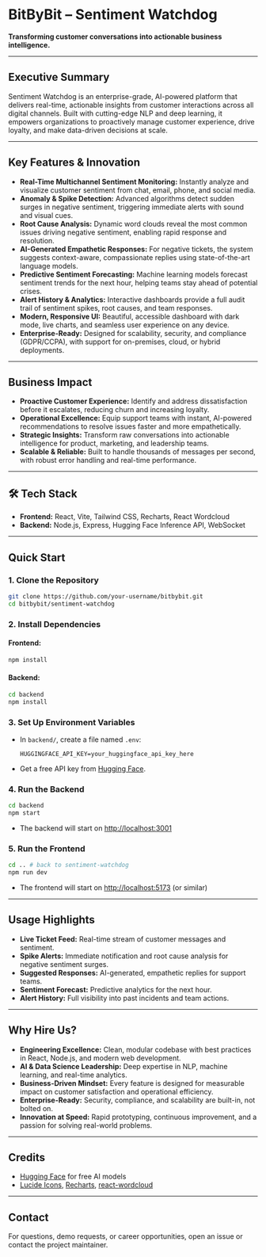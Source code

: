 # BitByBit – Sentiment Watchdog

**Transforming customer conversations into actionable business intelligence.**

---

##  Executive Summary

Sentiment Watchdog is an enterprise-grade, AI-powered platform that delivers real-time, actionable insights from customer interactions across all digital channels. Built with cutting-edge NLP and deep learning, it empowers organizations to proactively manage customer experience, drive loyalty, and make data-driven decisions at scale.

---

##  Key Features & Innovation

- **Real-Time Multichannel Sentiment Monitoring:** Instantly analyze and visualize customer sentiment from chat, email, phone, and social media.
- **Anomaly & Spike Detection:** Advanced algorithms detect sudden surges in negative sentiment, triggering immediate alerts with sound and visual cues.
- **Root Cause Analysis:** Dynamic word clouds reveal the most common issues driving negative sentiment, enabling rapid response and resolution.
- **AI-Generated Empathetic Responses:** For negative tickets, the system suggests context-aware, compassionate replies using state-of-the-art language models.
- **Predictive Sentiment Forecasting:** Machine learning models forecast sentiment trends for the next hour, helping teams stay ahead of potential crises.
- **Alert History & Analytics:** Interactive dashboards provide a full audit trail of sentiment spikes, root causes, and team responses.
- **Modern, Responsive UI:** Beautiful, accessible dashboard with dark mode, live charts, and seamless user experience on any device.
- **Enterprise-Ready:** Designed for scalability, security, and compliance (GDPR/CCPA), with support for on-premises, cloud, or hybrid deployments.

---

##  Business Impact

- **Proactive Customer Experience:** Identify and address dissatisfaction before it escalates, reducing churn and increasing loyalty.
- **Operational Excellence:** Equip support teams with instant, AI-powered recommendations to resolve issues faster and more empathetically.
- **Strategic Insights:** Transform raw conversations into actionable intelligence for product, marketing, and leadership teams.
- **Scalable & Reliable:** Built to handle thousands of messages per second, with robust error handling and real-time performance.

---

## 🛠️ Tech Stack
- **Frontend:** React, Vite, Tailwind CSS, Recharts, React Wordcloud
- **Backend:** Node.js, Express, Hugging Face Inference API, WebSocket

---

##  Quick Start

### 1. Clone the Repository
```bash
git clone https://github.com/your-username/bitbybit.git
cd bitbybit/sentiment-watchdog
```

### 2. Install Dependencies
#### Frontend:
```bash
npm install
```
#### Backend:
```bash
cd backend
npm install
```

### 3. Set Up Environment Variables
- In `backend/`, create a file named `.env`:
  ```
  HUGGINGFACE_API_KEY=your_huggingface_api_key_here
  ```
- Get a free API key from [Hugging Face](https://huggingface.co/settings/tokens).

### 4. Run the Backend
```bash
cd backend
npm start
```
- The backend will start on [http://localhost:3001](http://localhost:3001)

### 5. Run the Frontend
```bash
cd .. # back to sentiment-watchdog
npm run dev
```
- The frontend will start on [http://localhost:5173](http://localhost:5173) (or similar)

---

##  Usage Highlights
- **Live Ticket Feed:** Real-time stream of customer messages and sentiment.
- **Spike Alerts:** Immediate notification and root cause analysis for negative sentiment surges.
- **Suggested Responses:** AI-generated, empathetic replies for support teams.
- **Sentiment Forecast:** Predictive analytics for the next hour.
- **Alert History:** Full visibility into past incidents and team actions.

---

##  Why Hire Us?
- **Engineering Excellence:** Clean, modular codebase with best practices in React, Node.js, and modern web development.
- **AI & Data Science Leadership:** Deep expertise in NLP, machine learning, and real-time analytics.
- **Business-Driven Mindset:** Every feature is designed for measurable impact on customer satisfaction and operational efficiency.
- **Enterprise-Ready:** Security, compliance, and scalability are built-in, not bolted on.
- **Innovation at Speed:** Rapid prototyping, continuous improvement, and a passion for solving real-world problems.

---

##  Credits
- [Hugging Face](https://huggingface.co/) for free AI models
- [Lucide Icons](https://lucide.dev/), [Recharts](https://recharts.org/), [react-wordcloud](https://www.npmjs.com/package/react-wordcloud)

---

##  Contact
For questions, demo requests, or career opportunities, open an issue or contact the project maintainer. 
